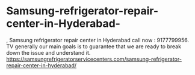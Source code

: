 # Samsung-refrigerator-repair-center-in-Hyderabad-
, Samsung refrigerator repair center in Hyderabad call now : 9177799956. TV generally our main goals  is to guarantee that we are ready to break down the issue and understand it.  https://samsungrefrigeratorservicecenters.com/samsung-refrigerator-repair-center-in-hyderabad/
